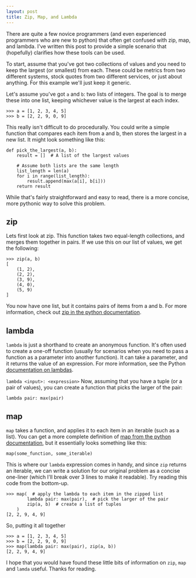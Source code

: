 ```yaml
---
layout: post
title: Zip, Map, and Lambda
---
```


There are quite a few novice programmers (and even experienced programmers who are new to python) that often get confused with zip, map, and lambda. I've written this post to provide a simple scenario that (hopefully) clarifies how these tools can be used.

To start, assume that you've got two collections of values and you need to keep the largest (or smallest) from each. These could be metrics from two different systems, stock quotes from two different services, or just about anything. For this example we'll just keep it generic.

Let's assume you've got `a` and `b`: two lists of integers. The goal is to merge these into one list, keeping whichever value is the largest at each index.

```
>>> a = [1, 2, 3, 4, 5]
>>> b = [2, 2, 9, 0, 9]
```

This really isn't difficult to do procedurally. You could write a simple function that compares each item from a and b, then stores the largest in a new list. It might look something like this:
```
def pick_the_largest(a, b):
    result = []  # A list of the largest values

    # Assume both lists are the same length
    list_length = len(a)
    for i in range(list_length):
        result.append(max(a[i], b[i]))
    return result
```

While that's fairly straightforward and easy to read, there is a more concise, more pythonic way to solve this problem.

## zip
Lets first look at zip. This function takes two equal-length collections, and merges them together in pairs. If we use this on our list of values, we get the following:
```
>>> zip(a, b)
[
    (1, 2),
    (2, 2),
    (3, 9),
    (4, 0),
    (5, 9)
]
```
You now have one list, but it contains pairs of items from a and b. For more information, check out [zip in the python documentation](https://docs.python.org/2/library/functions.html#zip).

## lambda

`lambda` is just a shorthand to create an anonymous function. It's often used to create a one-off function (usually for scenarios when you need to pass a function as a parameter into another function). It can take a parameter, and it returns the value of an expression. For more information, see the Python [documentation on lambdas](https://docs.python.org/2/reference/expressions.html#lambda).

```lambda <input>: <expression>```
Now, assuming that you have a tuple (or a pair of values), you can create a function that picks the larger of the pair:

```lambda pair: max(pair)```

## map

`map` takes a function, and applies it to each item in an iterable (such as a list). You can get a more complete definition of [map from the python documentation](https://docs.python.org/2/library/functions.html#map), but it essentially looks something like this:

```map(some_function, some_iterable)```

This is where our `lambda` expression comes in handy, and since `zip` returns an iterable, we can write a solution for our original problem as a concise one-liner (which I'll break over 3 lines to make it readable). Try reading this code from the bottom-up.
```
>>> map(  # apply the lambda to each item in the zipped list
        lambda pair: max(pair),  # pick the larger of the pair
        zip(a, b)  # create a list of tuples
    )
[2, 2, 9, 4, 9]
```
So, putting it all together
```
>>> a = [1, 2, 3, 4, 5]
>>> b = [2, 2, 9, 0, 9]
>>> map(lambda pair: max(pair), zip(a, b))
[2, 2, 9, 4, 9]
```
I hope that you would have found these little bits of information on `zip`, `map` and `lamda` useful. Thanks for reading.
